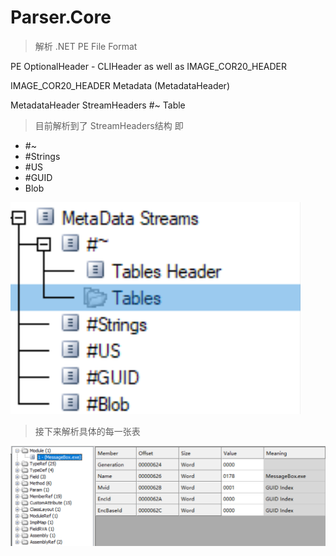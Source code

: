 # Parser.Core

> 解析 .NET PE File Format

PE OptionalHeader - CLIHeader as well as IMAGE_COR20_HEADER

IMAGE_COR20_HEADER
	Metadata (MetadataHeader)

MetadataHeader
	StreamHeaders
	#~ Table



> 目前解析到了 StreamHeaders结构 即

* #~
* #Strings
* #US
* #GUID
* Blob

![image-20230312163937879](image/image-20230312163937879.png)



> 接下来解析具体的每一张表



![image-20230312163918048](image/image-20230312163918048.png)



